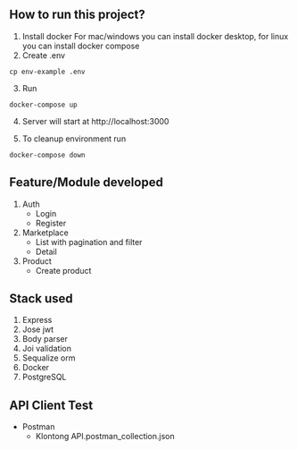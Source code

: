 ## How to run this project?

1. Install docker
For mac/windows you can install docker desktop, for linux you can install docker compose
2. Create .env
```
cp env-example .env
```
3. Run
```
docker-compose up
```
4. Server will start at http://localhost:3000

5. To cleanup environment run
```
docker-compose down
```

## Feature/Module developed
1. Auth
    - Login
    - Register
2. Marketplace
    - List with pagination and filter
    - Detail
3. Product
    - Create product

## Stack used
1. Express
2. Jose jwt
3. Body parser
4. Joi validation
5. Sequalize orm
6. Docker
7. PostgreSQL

## API Client Test
- Postman
    - Klontong API.postman_collection.json